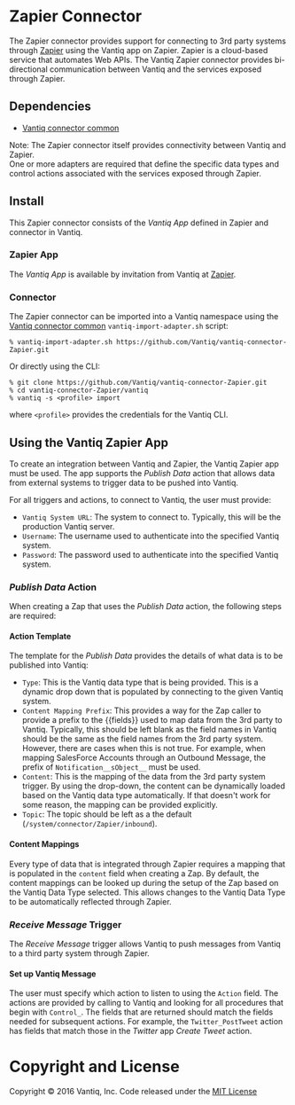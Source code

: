 # Zapier Connector

The Zapier connector provides support for connecting to 3rd party systems through
[Zapier](https://zapier.com/) using the Vantiq app on Zapier.  Zapier is a 
cloud-based service that automates Web APIs.  The Vantiq Zapier connector provides 
bi-directional communication between Vantiq and the services exposed through Zapier.

## Dependencies

- [Vantiq connector common](https://github.com/Vantiq/vantiq-connector-common)

Note: The Zapier connector itself provides connectivity between Vantiq and Zapier.  
One or more adapters are required that define the specific data types and control
actions associated with the services exposed through Zapier.

## Install

This Zapier connector consists of the _Vantiq App_ defined in Zapier and connector
in Vantiq.

### Zapier App

The _Vantiq App_ is available by invitation from Vantiq at [Zapier](https://zapier.com]).

### Connector

The Zapier connector can be imported into a Vantiq namespace using the [Vantiq connector common](https://github.com/Vantiq/vantiq-connector-common) `vantiq-import-adapter.sh` script:

    % vantiq-import-adapter.sh https://github.com/Vantiq/vantiq-connector-Zapier.git

Or directly using the CLI:

    % git clone https://github.com/Vantiq/vantiq-connector-Zapier.git
    % cd vantiq-connector-Zapier/vantiq
    % vantiq -s <profile> import

where `<profile>` provides the credentials for the Vantiq CLI.

## Using the Vantiq Zapier App

To create an integration between Vantiq and Zapier, the Vantiq Zapier app must be used.  The
app supports the *Publish Data* action that allows data from external systems to trigger
data to be pushed into Vantiq.

For all triggers and actions, to connect to Vantiq, the user must provide:

* `Vantiq System URL`: The system to connect to.  Typically, this will be the production Vantiq server.
* `Username`: The username used to authenticate into the specified Vantiq system.
* `Password`: The password used to authenticate into the specified Vantiq system.

### *Publish Data* Action 

When creating a Zap that uses the *Publish Data* action, the following steps are required:

#### Action Template

The template for the *Publish Data* provides the details of what data is 
to be published into Vantiq:

* `Type`: This is the Vantiq data type that is being provided.  This is a 
dynamic drop down that is populated by connecting to the given Vantiq
system.
* `Content Mapping Prefix`: This provides a way for the Zap caller to provide a prefix
to the {{fields}} used to map data from the 3rd party to Vantiq.  Typically, this should be
left blank as the field names in Vantiq should be the same as the field names from the 3rd
party system.  However, there are cases when this is not true.  For example, when mapping
SalesForce Accounts through an Outbound Message, the prefix of `Notification__sObject__` must
be used.
* `Content`: This is the mapping of the data from the 3rd party system trigger.  By using the
drop-down, the content can be dynamically loaded based on the Vantiq data type automatically.
If that doesn't work for some reason, the mapping can be provided explicitly.
* `Topic`: The topic should be left as a the default (`/system/connector/Zapier/inbound`).

#### Content Mappings

Every type of data that is integrated through Zapier requires a mapping that is populated
in the `content` field when creating a Zap.  By default, the content mappings can be looked
up during the setup of the Zap based on the Vantiq Data Type selected.  This allows changes
to the Vantiq Data Type to be automatically reflected through Zapier.

### *Receive Message* Trigger

The *Receive Message* trigger allows Vantiq to push messages from Vantiq to a third party 
system through Zapier.

#### Set up Vantiq Message

The user must specify which action to listen to using the `Action` field.  The actions are
provided by calling to Vantiq and looking for all procedures that begin with `Control_`.  The
fields that are returned should match the fields needed for subsequent actions.  For example,
the `Twitter_PostTweet` action has fields that match those in the *Twitter* app *Create Tweet* 
action.

# Copyright and License

Copyright &copy; 2016 Vantiq, Inc.  Code released under the [MIT License](./LICENSE)
